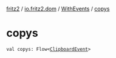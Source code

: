 [fritz2](../../index.md) / [io.fritz2.dom](../index.md) / [WithEvents](index.md) / [copys](./copys.md)

# copys

`val copys: Flow<`[`ClipboardEvent`](https://kotlinlang.org/api/latest/jvm/stdlib/org.w3c.dom.clipboard/-clipboard-event/index.html)`>`